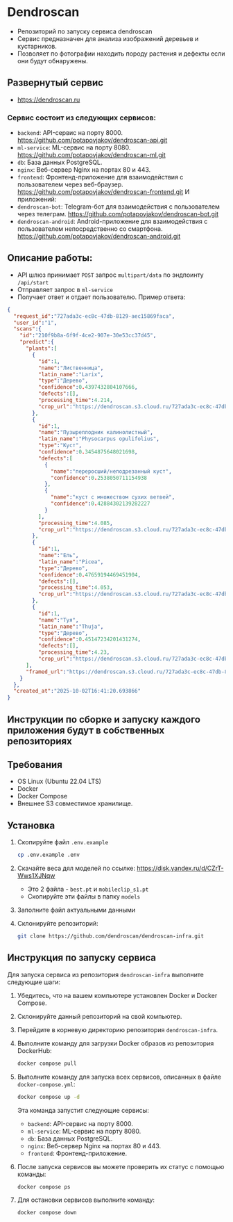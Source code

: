 # Dendroscan
- Репозиторий по запуску сервиса dendroscan
- Сервис предназначен для анализа изображений деревьев и кустарников.
- Позволяет по фотографии находить породу растения и дефекты если они будут обнаружены.
## Развернутый сервис
- https://dendroscan.ru


### Сервис состоит из следующих сервисов:

- `backend`: API-сервис на порту 8000. https://github.com/potapovjakov/dendroscan-api.git
- `ml-service`: ML-сервис на порту 8080. https://github.com/potapovjakov/dendroscan-ml.git
- `db`: База данных PostgreSQL.
- `nginx`: Веб-сервер Nginx на портах 80 и 443.
- `frontend`: Фронтенд-приложение для взаимодействия с пользователем через веб-браузер. https://github.com/potapovjakov/dendroscan-frontend.git
И приложений:
- `dendroscan-bot`: Telegram-бот для взаимодействия с пользователем через телеграм. https://github.com/potapovjakov/dendroscan-bot.git
- `dendroscan-android`: Android-приложение для взаимодействия с пользователем непосредственно со смартфона. https://github.com/potapovjakov/dendroscan-android.git


## Описание работы:
- API шлюз принимает `POST` запрос `multipart/data` по эндпоинту `/api/start`
- Отправляет запрос в `ml-service`
- Получает ответ и отдает пользователю. Пример ответа:

```json
{
  "request_id":"727ada3c-ec8c-47db-8129-aec15869faca",
  "user_id":"1",
  "scans":{
    "id":"210f9b8a-6f9f-4ce2-907e-30e53cc37d45",
    "predict":{
      "plants":[
        {
          "id":1,
          "name":"Лиственница",
          "latin_name":"Larix",
          "type":"Дерево",
          "confidence":0.4397432804107666,
          "defects":[],
          "processing_time":4.214,
          "crop_url":"https://dendroscan.s3.cloud.ru/727ada3c-ec8c-47db-8129-aec15869faca/object_0_Tree.jpg"
        },
        {
          "id":1,
          "name":"Пузыреплодник калинолистный",
          "latin_name":"Physocarpus opulifolius",
          "type":"Куст",
          "confidence":0.3454875648021698,
          "defects":[
            {
              "name":"переросший/неподрезанный куст",
              "confidence":0.2538050711154938
            },
            {
              "name":"куст с множеством сухих ветвей",
              "confidence":0.42884302139282227
            }
          ],
          "processing_time":4.085,
          "crop_url":"https://dendroscan.s3.cloud.ru/727ada3c-ec8c-47db-8129-aec15869faca/object_1_kust.jpg"
        },
        {
          "id":1,
          "name":"Ель",
          "latin_name":"Picea",
          "type":"Дерево",
          "confidence":0.47659194469451904,
          "defects":[],
          "processing_time":4.053,
          "crop_url":"https://dendroscan.s3.cloud.ru/727ada3c-ec8c-47db-8129-aec15869faca/object_2_Tree.jpg"
        },
        {
          "id":1,
          "name":"Туя",
          "latin_name":"Thuja",
          "type":"Дерево",
          "confidence":0.45147234201431274,
          "defects":[],
          "processing_time":4.23,
          "crop_url":"https://dendroscan.s3.cloud.ru/727ada3c-ec8c-47db-8129-aec15869faca/object_3_Tree.jpg"}
      ],
      "framed_url":"https://dendroscan.s3.cloud.ru/727ada3c-ec8c-47db-8129-aec15869faca/727ada3c-ec8c-47db-8129-aec15869faca_annotated.jpg"
    }
  },
  "created_at":"2025-10-02T16:41:20.693866"
}
```


## Инструкции по сборке и запуску каждого приложения будут в собственных репозиториях

## Требования
- OS Linux (Ubuntu 22.04 LTS)
- Docker
- Docker Compose
- Внешнее S3 совместимое хранилище.

## Установка
1. Скопируйте файл `.env.example`
    ```bash
    cp .env.example .env
    ```
2. Скачайте веса дял моделей по ссылке: https://disk.yandex.ru/d/CZrT-Wws1XJNqw
   - Это 2 файла - `best.pt` и `mobileclip_s1.pt`
   - Скопируйте эти файлы в папку `models`

3. Заполните файл актуальными данными
4. Склонируйте репозиторий:
   ```bash
   git clone https://github.com/dendroscan/dendroscan-infra.git
   ```
## Инструкция по запуску сервиса

Для запуска сервиса из репозитория `dendroscan-infra` выполните следующие шаги:
1. Убедитесь, что на вашем компьютере установлен Docker и Docker Compose.
2. Склонируйте данный репозиторий на свой компьютер.
3. Перейдите в корневую директорию репозитория `dendroscan-infra`.
4. Выполните команду для загрузки Docker образов из репозитория DockerHub:
   ```bash
   docker compose pull
   ```
5. Выполните команду для запуска всех сервисов, описанных в файле `docker-compose.yml`:

   ```bash
   docker compose up -d
   ```
   Эта команда запустит следующие сервисы:
   - `backend`: API-сервис на порту 8000.
   - `ml-service`: ML-сервис на порту 8080.
   - `db`: База данных PostgreSQL.
   - `nginx`: Веб-сервер Nginx на портах 80 и 443.
   - `frontend`: Фронтенд-приложение.

6. После запуска сервисов вы можете проверить их статус с помощью команды:
   ```bash
   docker compose ps
   ```

7. Для остановки сервисов выполните команду:
   ```bash
   docker compose down
   ```